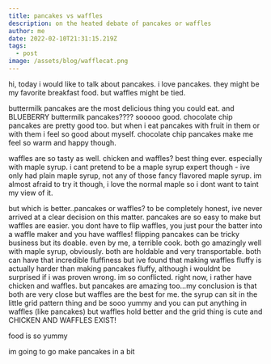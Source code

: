 ```yaml
---
title: pancakes vs waffles
description: on the heated debate of pancakes or waffles
author: me
date: 2022-02-10T21:31:15.219Z
tags:
  - post
image: /assets/blog/wafflecat.png
---
```

hi, today i would like to talk about pancakes. i love pancakes. they might be my favorite breakfast food. but waffles might be tied.

buttermilk pancakes are the most delicious thing you could eat. and BLUEBERRY buttermilk pancakes???? sooooo good. chocolate chip pancakes are pretty good too. but when i eat pancakes with fruit in them or with them i feel so good about myself. chocolate chip pancakes make me feel so warm and happy though.

waffles are so tasty as well. chicken and waffles? best thing ever. especially with maple syrup. i cant pretend to be a maple syrup expert though - ive only had plain maple syrup, not any of those fancy flavored maple syrup. im almost afraid to try it though, i love the normal maple so i dont want to taint my view of it.

but which is better..pancakes or waffles? to be completely honest, ive never arrived at a clear decision on this matter. pancakes are so easy to make but waffles are easier. you dont have to flip waffles, you just pour the batter into a waffle maker and you have waffles! flipping pancakes can be tricky business but its doable. even by me, a terrible cook. both go amazingly well with maple syrup, obviously. both are holdable and very transportable. both can have that incredible fluffiness but ive found that making waffles fluffy is actually harder than making pancakes fluffy, although i wouldnt be surprised if i was proven wrong. im so conflicted. right now, i rather have chicken and waffles. but pancakes are amazing too...my conclusion is that both are very close but waffles are the best for me. the syrup can sit in the little grid pattern thing and be sooo yummy and you can put anything in waffles (like pancakes) but waffles hold better and the grid thing is cute and CHICKEN AND WAFFLES EXIST!

food is so yummy

im going to go make pancakes in a bit